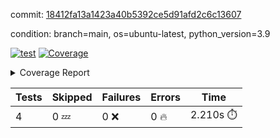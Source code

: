 commit: [18412fa13a1423a40b5392ce5d91afd2c6c13607](https://github.com/rcmdnk/chatgpt-prompt-wrapper/tree/18412fa13a1423a40b5392ce5d91afd2c6c13607)

condition: branch=main, os=ubuntu-latest, python_version=3.9

[![test](https://github.com/rcmdnk/chatgpt-prompt-wrapper/actions/workflows/test.yml/badge.svg)](https://github.com/rcmdnk/chatgpt-prompt-wrapper/actions/runs/15840449381)
<a href="https://github.com/rcmdnk/chatgpt-prompt-wrapper/blob/18412fa13a1423a40b5392ce5d91afd2c6c13607/README.md"><img alt="Coverage" src="https://img.shields.io/badge/Coverage-34%25-red.svg" /></a><details><summary>Coverage Report </summary><table><tr><th>File</th><th>Stmts</th><th>Miss</th><th>Cover</th><th>Missing</th></tr><tbody><tr><td colspan="5"><b>src/chatgpt_prompt_wrapper</b></td></tr><tr><td>&nbsp; &nbsp;<a href="https://github.com/rcmdnk/chatgpt-prompt-wrapper/blob/18412fa13a1423a40b5392ce5d91afd2c6c13607/src/chatgpt_prompt_wrapper/chatgpt_prompt_wrapper.py">chatgpt_prompt_wrapper.py</a></td><td>152</td><td>117</td><td>23%</td><td><a href="https://github.com/rcmdnk/chatgpt-prompt-wrapper/blob/18412fa13a1423a40b5392ce5d91afd2c6c13607/src/chatgpt_prompt_wrapper/chatgpt_prompt_wrapper.py#L21">21</a>, <a href="https://github.com/rcmdnk/chatgpt-prompt-wrapper/blob/18412fa13a1423a40b5392ce5d91afd2c6c13607/src/chatgpt_prompt_wrapper/chatgpt_prompt_wrapper.py#L49-L68">49&ndash;68</a>, <a href="https://github.com/rcmdnk/chatgpt-prompt-wrapper/blob/18412fa13a1423a40b5392ce5d91afd2c6c13607/src/chatgpt_prompt_wrapper/chatgpt_prompt_wrapper.py#L71-L79">71&ndash;79</a>, <a href="https://github.com/rcmdnk/chatgpt-prompt-wrapper/blob/18412fa13a1423a40b5392ce5d91afd2c6c13607/src/chatgpt_prompt_wrapper/chatgpt_prompt_wrapper.py#L82-L90">82&ndash;90</a>, <a href="https://github.com/rcmdnk/chatgpt-prompt-wrapper/blob/18412fa13a1423a40b5392ce5d91afd2c6c13607/src/chatgpt_prompt_wrapper/chatgpt_prompt_wrapper.py#L93-L102">93&ndash;102</a>, <a href="https://github.com/rcmdnk/chatgpt-prompt-wrapper/blob/18412fa13a1423a40b5392ce5d91afd2c6c13607/src/chatgpt_prompt_wrapper/chatgpt_prompt_wrapper.py#L108-L111">108&ndash;111</a>, <a href="https://github.com/rcmdnk/chatgpt-prompt-wrapper/blob/18412fa13a1423a40b5392ce5d91afd2c6c13607/src/chatgpt_prompt_wrapper/chatgpt_prompt_wrapper.py#L122-L133">122&ndash;133</a>, <a href="https://github.com/rcmdnk/chatgpt-prompt-wrapper/blob/18412fa13a1423a40b5392ce5d91afd2c6c13607/src/chatgpt_prompt_wrapper/chatgpt_prompt_wrapper.py#L136-L142">136&ndash;142</a>, <a href="https://github.com/rcmdnk/chatgpt-prompt-wrapper/blob/18412fa13a1423a40b5392ce5d91afd2c6c13607/src/chatgpt_prompt_wrapper/chatgpt_prompt_wrapper.py#L153-L173">153&ndash;173</a>, <a href="https://github.com/rcmdnk/chatgpt-prompt-wrapper/blob/18412fa13a1423a40b5392ce5d91afd2c6c13607/src/chatgpt_prompt_wrapper/chatgpt_prompt_wrapper.py#L177-L190">177&ndash;190</a>, <a href="https://github.com/rcmdnk/chatgpt-prompt-wrapper/blob/18412fa13a1423a40b5392ce5d91afd2c6c13607/src/chatgpt_prompt_wrapper/chatgpt_prompt_wrapper.py#L198-L208">198&ndash;208</a>, <a href="https://github.com/rcmdnk/chatgpt-prompt-wrapper/blob/18412fa13a1423a40b5392ce5d91afd2c6c13607/src/chatgpt_prompt_wrapper/chatgpt_prompt_wrapper.py#L211-L256">211&ndash;256</a>, <a href="https://github.com/rcmdnk/chatgpt-prompt-wrapper/blob/18412fa13a1423a40b5392ce5d91afd2c6c13607/src/chatgpt_prompt_wrapper/chatgpt_prompt_wrapper.py#L264-L270">264&ndash;270</a></td></tr><tr><td>&nbsp; &nbsp;<a href="https://github.com/rcmdnk/chatgpt-prompt-wrapper/blob/18412fa13a1423a40b5392ce5d91afd2c6c13607/src/chatgpt_prompt_wrapper/log_formatter.py">log_formatter.py</a></td><td>22</td><td>16</td><td>27%</td><td><a href="https://github.com/rcmdnk/chatgpt-prompt-wrapper/blob/18412fa13a1423a40b5392ce5d91afd2c6c13607/src/chatgpt_prompt_wrapper/log_formatter.py#L9-L24">9&ndash;24</a>, <a href="https://github.com/rcmdnk/chatgpt-prompt-wrapper/blob/18412fa13a1423a40b5392ce5d91afd2c6c13607/src/chatgpt_prompt_wrapper/log_formatter.py#L29-L31">29&ndash;31</a>, <a href="https://github.com/rcmdnk/chatgpt-prompt-wrapper/blob/18412fa13a1423a40b5392ce5d91afd2c6c13607/src/chatgpt_prompt_wrapper/log_formatter.py#L36-L42">36&ndash;42</a></td></tr><tr><td colspan="5"><b>src/chatgpt_prompt_wrapper/chatgpt</b></td></tr><tr><td>&nbsp; &nbsp;<a href="https://github.com/rcmdnk/chatgpt-prompt-wrapper/blob/18412fa13a1423a40b5392ce5d91afd2c6c13607/src/chatgpt_prompt_wrapper/chatgpt/ask.py">ask.py</a></td><td>50</td><td>37</td><td>26%</td><td><a href="https://github.com/rcmdnk/chatgpt-prompt-wrapper/blob/18412fa13a1423a40b5392ce5d91afd2c6c13607/src/chatgpt_prompt_wrapper/chatgpt/ask.py#L12">12</a>, <a href="https://github.com/rcmdnk/chatgpt-prompt-wrapper/blob/18412fa13a1423a40b5392ce5d91afd2c6c13607/src/chatgpt_prompt_wrapper/chatgpt/ask.py#L30-L37">30&ndash;37</a>, <a href="https://github.com/rcmdnk/chatgpt-prompt-wrapper/blob/18412fa13a1423a40b5392ce5d91afd2c6c13607/src/chatgpt_prompt_wrapper/chatgpt/ask.py#L40-L89">40&ndash;89</a></td></tr><tr><td>&nbsp; &nbsp;<a href="https://github.com/rcmdnk/chatgpt-prompt-wrapper/blob/18412fa13a1423a40b5392ce5d91afd2c6c13607/src/chatgpt_prompt_wrapper/chatgpt/chat.py">chat.py</a></td><td>81</td><td>62</td><td>23%</td><td><a href="https://github.com/rcmdnk/chatgpt-prompt-wrapper/blob/18412fa13a1423a40b5392ce5d91afd2c6c13607/src/chatgpt_prompt_wrapper/chatgpt/chat.py#L38-L39">38&ndash;39</a>, <a href="https://github.com/rcmdnk/chatgpt-prompt-wrapper/blob/18412fa13a1423a40b5392ce5d91afd2c6c13607/src/chatgpt_prompt_wrapper/chatgpt/chat.py#L42-L79">42&ndash;79</a>, <a href="https://github.com/rcmdnk/chatgpt-prompt-wrapper/blob/18412fa13a1423a40b5392ce5d91afd2c6c13607/src/chatgpt_prompt_wrapper/chatgpt/chat.py#L89-L148">89&ndash;148</a></td></tr><tr><td>&nbsp; &nbsp;<a href="https://github.com/rcmdnk/chatgpt-prompt-wrapper/blob/18412fa13a1423a40b5392ce5d91afd2c6c13607/src/chatgpt_prompt_wrapper/chatgpt/chatgpt.py">chatgpt.py</a></td><td>123</td><td>78</td><td>37%</td><td><a href="https://github.com/rcmdnk/chatgpt-prompt-wrapper/blob/18412fa13a1423a40b5392ce5d91afd2c6c13607/src/chatgpt_prompt_wrapper/chatgpt/chatgpt.py#L89-L159">89&ndash;159</a>, <a href="https://github.com/rcmdnk/chatgpt-prompt-wrapper/blob/18412fa13a1423a40b5392ce5d91afd2c6c13607/src/chatgpt_prompt_wrapper/chatgpt/chatgpt.py#L162-L184">162&ndash;184</a>, <a href="https://github.com/rcmdnk/chatgpt-prompt-wrapper/blob/18412fa13a1423a40b5392ce5d91afd2c6c13607/src/chatgpt_prompt_wrapper/chatgpt/chatgpt.py#L188-L204">188&ndash;204</a>, <a href="https://github.com/rcmdnk/chatgpt-prompt-wrapper/blob/18412fa13a1423a40b5392ce5d91afd2c6c13607/src/chatgpt_prompt_wrapper/chatgpt/chatgpt.py#L207-L213">207&ndash;213</a>, <a href="https://github.com/rcmdnk/chatgpt-prompt-wrapper/blob/18412fa13a1423a40b5392ce5d91afd2c6c13607/src/chatgpt_prompt_wrapper/chatgpt/chatgpt.py#L216-L217">216&ndash;217</a>, <a href="https://github.com/rcmdnk/chatgpt-prompt-wrapper/blob/18412fa13a1423a40b5392ce5d91afd2c6c13607/src/chatgpt_prompt_wrapper/chatgpt/chatgpt.py#L227-L238">227&ndash;238</a>, <a href="https://github.com/rcmdnk/chatgpt-prompt-wrapper/blob/18412fa13a1423a40b5392ce5d91afd2c6c13607/src/chatgpt_prompt_wrapper/chatgpt/chatgpt.py#L241">241</a>, <a href="https://github.com/rcmdnk/chatgpt-prompt-wrapper/blob/18412fa13a1423a40b5392ce5d91afd2c6c13607/src/chatgpt_prompt_wrapper/chatgpt/chatgpt.py#L244-L247">244&ndash;247</a>, <a href="https://github.com/rcmdnk/chatgpt-prompt-wrapper/blob/18412fa13a1423a40b5392ce5d91afd2c6c13607/src/chatgpt_prompt_wrapper/chatgpt/chatgpt.py#L250-L255">250&ndash;255</a>, <a href="https://github.com/rcmdnk/chatgpt-prompt-wrapper/blob/18412fa13a1423a40b5392ce5d91afd2c6c13607/src/chatgpt_prompt_wrapper/chatgpt/chatgpt.py#L258-L262">258&ndash;262</a>, <a href="https://github.com/rcmdnk/chatgpt-prompt-wrapper/blob/18412fa13a1423a40b5392ce5d91afd2c6c13607/src/chatgpt_prompt_wrapper/chatgpt/chatgpt.py#L265-L269">265&ndash;269</a>, <a href="https://github.com/rcmdnk/chatgpt-prompt-wrapper/blob/18412fa13a1423a40b5392ce5d91afd2c6c13607/src/chatgpt_prompt_wrapper/chatgpt/chatgpt.py#L277-L280">277&ndash;280</a>, <a href="https://github.com/rcmdnk/chatgpt-prompt-wrapper/blob/18412fa13a1423a40b5392ce5d91afd2c6c13607/src/chatgpt_prompt_wrapper/chatgpt/chatgpt.py#L287-L300">287&ndash;300</a>, <a href="https://github.com/rcmdnk/chatgpt-prompt-wrapper/blob/18412fa13a1423a40b5392ce5d91afd2c6c13607/src/chatgpt_prompt_wrapper/chatgpt/chatgpt.py#L303">303</a>, <a href="https://github.com/rcmdnk/chatgpt-prompt-wrapper/blob/18412fa13a1423a40b5392ce5d91afd2c6c13607/src/chatgpt_prompt_wrapper/chatgpt/chatgpt.py#L309">309</a>, <a href="https://github.com/rcmdnk/chatgpt-prompt-wrapper/blob/18412fa13a1423a40b5392ce5d91afd2c6c13607/src/chatgpt_prompt_wrapper/chatgpt/chatgpt.py#L315">315</a></td></tr><tr><td>&nbsp; &nbsp;<a href="https://github.com/rcmdnk/chatgpt-prompt-wrapper/blob/18412fa13a1423a40b5392ce5d91afd2c6c13607/src/chatgpt_prompt_wrapper/chatgpt/discuss.py">discuss.py</a></td><td>100</td><td>84</td><td>16%</td><td><a href="https://github.com/rcmdnk/chatgpt-prompt-wrapper/blob/18412fa13a1423a40b5392ce5d91afd2c6c13607/src/chatgpt_prompt_wrapper/chatgpt/discuss.py#L39-L42">39&ndash;42</a>, <a href="https://github.com/rcmdnk/chatgpt-prompt-wrapper/blob/18412fa13a1423a40b5392ce5d91afd2c6c13607/src/chatgpt_prompt_wrapper/chatgpt/discuss.py#L45-L57">45&ndash;57</a>, <a href="https://github.com/rcmdnk/chatgpt-prompt-wrapper/blob/18412fa13a1423a40b5392ce5d91afd2c6c13607/src/chatgpt_prompt_wrapper/chatgpt/discuss.py#L60-L62">60&ndash;62</a>, <a href="https://github.com/rcmdnk/chatgpt-prompt-wrapper/blob/18412fa13a1423a40b5392ce5d91afd2c6c13607/src/chatgpt_prompt_wrapper/chatgpt/discuss.py#L68-L113">68&ndash;113</a>, <a href="https://github.com/rcmdnk/chatgpt-prompt-wrapper/blob/18412fa13a1423a40b5392ce5d91afd2c6c13607/src/chatgpt_prompt_wrapper/chatgpt/discuss.py#L116-L198">116&ndash;198</a></td></tr><tr><td>&nbsp; &nbsp;<a href="https://github.com/rcmdnk/chatgpt-prompt-wrapper/blob/18412fa13a1423a40b5392ce5d91afd2c6c13607/src/chatgpt_prompt_wrapper/chatgpt/stream.py">stream.py</a></td><td>53</td><td>38</td><td>28%</td><td><a href="https://github.com/rcmdnk/chatgpt-prompt-wrapper/blob/18412fa13a1423a40b5392ce5d91afd2c6c13607/src/chatgpt_prompt_wrapper/chatgpt/stream.py#L12-L13">12&ndash;13</a>, <a href="https://github.com/rcmdnk/chatgpt-prompt-wrapper/blob/18412fa13a1423a40b5392ce5d91afd2c6c13607/src/chatgpt_prompt_wrapper/chatgpt/stream.py#L22-L34">22&ndash;34</a>, <a href="https://github.com/rcmdnk/chatgpt-prompt-wrapper/blob/18412fa13a1423a40b5392ce5d91afd2c6c13607/src/chatgpt_prompt_wrapper/chatgpt/stream.py#L37-L39">37&ndash;39</a>, <a href="https://github.com/rcmdnk/chatgpt-prompt-wrapper/blob/18412fa13a1423a40b5392ce5d91afd2c6c13607/src/chatgpt_prompt_wrapper/chatgpt/stream.py#L47-L72">47&ndash;72</a>, <a href="https://github.com/rcmdnk/chatgpt-prompt-wrapper/blob/18412fa13a1423a40b5392ce5d91afd2c6c13607/src/chatgpt_prompt_wrapper/chatgpt/stream.py#L75">75</a>, <a href="https://github.com/rcmdnk/chatgpt-prompt-wrapper/blob/18412fa13a1423a40b5392ce5d91afd2c6c13607/src/chatgpt_prompt_wrapper/chatgpt/stream.py#L78-L86">78&ndash;86</a></td></tr><tr><td colspan="5"><b>src/chatgpt_prompt_wrapper/cmds</b></td></tr><tr><td>&nbsp; &nbsp;<a href="https://github.com/rcmdnk/chatgpt-prompt-wrapper/blob/18412fa13a1423a40b5392ce5d91afd2c6c13607/src/chatgpt_prompt_wrapper/cmds/commands.py">commands.py</a></td><td>18</td><td>15</td><td>17%</td><td><a href="https://github.com/rcmdnk/chatgpt-prompt-wrapper/blob/18412fa13a1423a40b5392ce5d91afd2c6c13607/src/chatgpt_prompt_wrapper/cmds/commands.py#L6-L24">6&ndash;24</a></td></tr><tr><td>&nbsp; &nbsp;<a href="https://github.com/rcmdnk/chatgpt-prompt-wrapper/blob/18412fa13a1423a40b5392ce5d91afd2c6c13607/src/chatgpt_prompt_wrapper/cmds/cost.py">cost.py</a></td><td>12</td><td>8</td><td>33%</td><td><a href="https://github.com/rcmdnk/chatgpt-prompt-wrapper/blob/18412fa13a1423a40b5392ce5d91afd2c6c13607/src/chatgpt_prompt_wrapper/cmds/cost.py#L7-L14">7&ndash;14</a></td></tr><tr><td>&nbsp; &nbsp;<a href="https://github.com/rcmdnk/chatgpt-prompt-wrapper/blob/18412fa13a1423a40b5392ce5d91afd2c6c13607/src/chatgpt_prompt_wrapper/cmds/init.py">init.py</a></td><td>9</td><td>5</td><td>44%</td><td><a href="https://github.com/rcmdnk/chatgpt-prompt-wrapper/blob/18412fa13a1423a40b5392ce5d91afd2c6c13607/src/chatgpt_prompt_wrapper/cmds/init.py#L8-L14">8&ndash;14</a></td></tr><tr><td><b>TOTAL</b></td><td><b>692</b></td><td><b>460</b></td><td><b>34%</b></td><td>&nbsp;</td></tr></tbody></table></details>

| Tests | Skipped | Failures | Errors | Time |
| ----- | ------- | -------- | -------- | ------------------ |
| 4 | 0 :zzz: | 0 :x: | 0 :fire: | 2.210s :stopwatch: |

